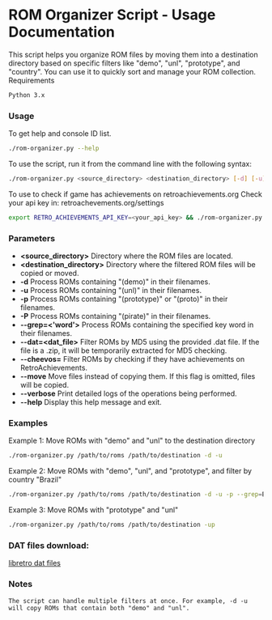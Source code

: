 # ROM Organizer Script - Usage Documentation

This script helps you organize ROM files by moving them into a destination directory based on specific filters like "demo", "unl", "prototype", and "country". You can use it to quickly sort and manage your ROM collection.
Requirements
```bash
Python 3.x
```

### Usage

To get help and console ID list.
```bash
./rom-organizer.py --help
```

To use the script, run it from the command line with the following syntax:
```bash
./rom-organizer.py <source_directory> <destination_directory> [-d] [-u] [-p] [-P] [--grep=<word>]
```

To use to check if game has achievements on retroachievements.org
Check your api key in: retroachevements.org/settings
```bash
export RETRO_ACHIEVEMENTS_API_KEY=<your_api_key> && ./rom-organizer.py <source_directory> <destination_directory> [--cheevos=<ID>]
```

### Parameters

- **<source_directory>**       Directory where the ROM files are located.
- **<destination_directory>**  Directory where the filtered ROM files will be copied or moved.
- **-d**                       Process ROMs containing "(demo)" in their filenames.
- **-u**                       Process ROMs containing "(unl)" in their filenames.
- **-p**                       Process ROMs containing "(prototype)" or "(proto)" in their filenames.
- **-P**                       Process ROMs containing "(pirate)" in their filenames.
- **--grep=<'word'>**          Process ROMs containing the specified key word in their filenames.
- **--dat=<dat_file>**         Filter ROMs by MD5 using the provided .dat file. If the file is a .zip, it will be temporarily extracted for MD5 checking.
- **--cheevos=<ID>**           Filter ROMs by checking if they have achievements on RetroAchievements.   
- **--move**                   Move files instead of copying them. If this flag is omitted, files will be copied.
- **--verbose**                Print detailed logs of the operations being performed.
- **--help**                   Display this help message and exit.

### Examples
Example 1: Move ROMs with "demo" and "unl" to the destination directory
```bash
./rom-organizer.py /path/to/roms /path/to/destination -d -u
```
Example 2: Move ROMs with "demo", "unl", and "prototype", and filter by country "Brazil"
```bash
./rom-organizer.py /path/to/roms /path/to/destination -d -u -p --grep=Brazil
```
Example 3: Move ROMs with "prototype" and "unl"
```bash
./rom-organizer.py /path/to/roms /path/to/destination -up
```

### DAT files download:

[libretro dat files](https://github.com/libretro/libretro-database/tree/master/metadat/no-intro)

### Notes

    The script can handle multiple filters at once. For example, -d -u will copy ROMs that contain both "demo" and "unl".

